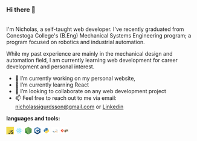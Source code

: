 <!--
**NickSigurdsson/NickSigurdsson** is a ✨ _special_ ✨ repository because its `README.md` (this file) appears on your GitHub profile.
-->

### Hi there 👋
<br />
I'm Nicholas, a self-taught web developer. I've recently graduated from Conestoga College's (B.Eng) Mechanical Systems Engineering program; a program focused on robotics and industrial automation.
<p>
While my past experience are mainly in the mechanical design and automation field, I am currently learning web development for career development and personal interest.
<p/>
  
- 🔭 I’m currently working on my personal website, 
- 🌱 I’m currently learning React
- 👯 I’m looking to collaborate on any web development project
- 📫 Feel free to reach out to me via email: nicholassigurdsson@gmail.com or <a href="https://www.linkedin.com/in/nicksigurdsson/"> Linkedin </a>

**languages and tools:**  

<code><img height="20" src="https://raw.githubusercontent.com/github/explore/80688e429a7d4ef2fca1e82350fe8e3517d3494d/topics/javascript/javascript.png"></code>
<code><img height="20" src="https://raw.githubusercontent.com/github/explore/80688e429a7d4ef2fca1e82350fe8e3517d3494d/topics/react/react.png"></code>
<code><img height="20" src="https://raw.githubusercontent.com/github/explore/80688e429a7d4ef2fca1e82350fe8e3517d3494d/topics/nodejs/nodejs.png"></code>
<code><img height="20" src="https://raw.githubusercontent.com/github/explore/80688e429a7d4ef2fca1e82350fe8e3517d3494d/topics/cpp/cpp.png"></code>
<code><img height="20" src="https://raw.githubusercontent.com/github/explore/80688e429a7d4ef2fca1e82350fe8e3517d3494d/topics/python/python.png"></code>
<code><img height="20" src="https://raw.githubusercontent.com/github/explore/80688e429a7d4ef2fca1e82350fe8e3517d3494d/topics/mysql/mysql.png"></code>
<code><img height="20" src="https://raw.githubusercontent.com/github/explore/80688e429a7d4ef2fca1e82350fe8e3517d3494d/topics/git/git.png"></code>

